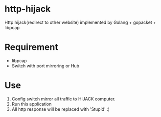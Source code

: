 # http-hijack

Http hijack(redirect to other website) implemented by Golang + gopacket + libpcap

# Requirement
* libpcap
* Switch with port mirroring or Hub

# Use
1. Config switch mirror all traffic to HIJACK computer.
2. Run this application
3. All http response will be replaced with 'Stupid' :)
